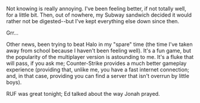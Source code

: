 Not knowing is really annoying.  I've been feeling better, if not totally well, for a little bit.  Then, out of nowhere, my Subway sandwich decided it would rather not be digested--but I've kept everything else down since then.

Grr...

Other news, been trying to beat Halo in my "spare" time (the time I've taken away from school because I haven't been feeling well).  It's a fun game, but the popularity of the multiplayer version is astounding to me.  It's a fluke that will pass, if you ask me; Counter-Strike provides a much better gameplay experience (providing that, unlike me, you have a fast internet connection; and, in that case, providing you can find a server that isn't overrun by little boys).

RUF was great tonight; Ed talked about the way Jonah prayed.